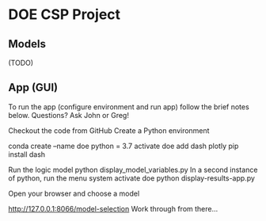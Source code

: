 # DOE CSP Project

## Models

(TODO)

## App (GUI)

To run the app (configure environment and run app) follow the brief notes below. Questions? Ask John or Greg!

Checkout the code from GitHub
Create a Python environment

conda create –name doe python = 3.7
activate doe
add dash plotly
pip install dash

Run the logic model
	python display_model_variables.py
In a second instance of python, run the menu system
	activate doe
	python display-results-app.py

Open your browser and choose a model

http://127.0.0.1:8066/model-selection
Work through from there…
